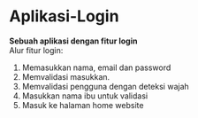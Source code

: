 # Aplikasi-Login
**Sebuah aplikasi dengan fitur login**  
Alur fitur login:  
1. Memasukkan nama, email dan password
2. Memvalidasi masukkan.
3. Memvalidasi pengguna dengan deteksi wajah
4. Masukkan nama ibu untuk validasi
5. Masuk ke halaman home website
